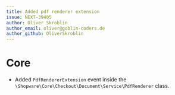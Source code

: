 ```yaml
---
title: Added pdf renderer extension
issue: NEXT-39405
author: Oliver Skroblin
author_email: oliver@goblin-coders.de
author_github: OliverSkroblin
---
```


# Core
* Added `PdfRendererExtension` event inside the `\Shopware\Core\Checkout\Document\Service\PdfRenderer` class.
